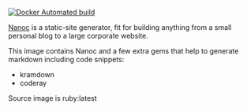[![Docker Automated build](https://img.shields.io/docker/automated/jrottenberg/ffmpeg.svg)](https://hub.docker.com/r/jovandeginste/nanoc/builds/)

[Nanoc](https://nanoc.ws/) is a static-site generator, fit for building anything from a small personal blog to a large corporate website.

This image contains Nanoc and a few extra gems that help to generate markdown including code snippets:
* kramdown
* coderay

Source image is ruby:latest
